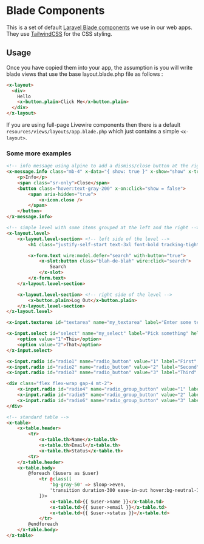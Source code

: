 # Blade Components
This is a set of default [Laravel Blade components](https://laravel.com/docs/10.x/blade#components) we use in our web apps.  They use [TailwindCSS](https://tailwindcss.com/) for the CSS styling.

## Usage
Once you have copied them into your app, the assumption is you will write blade views that use the base layout.blade.php file as follows :
```html
<x-layout>
  <div>
    Hello
    <x-button.plain>Click Me</x-button.plain>
  </div>
</x-layout>
```
If you are using full-page Livewire components then there is a default `resources/views/layouts/app.blade.php` which just contains a simple `<x-layout>`.

### Some more examples

```html
<!-- info message using alpine to add a dismiss/close button at the right -->
<x-message.info class="mb-4" x-data="{ show: true }" x-show="show" x-transition.opacity="">
    <p>Info</p>
    <span class="sr-only">Close</span>
    <button class="hover:text-gray-200" x-on:click="show = false">
        <span aria-hidden="true">
            <x-icon.close />
        </span>
    </button>
</x-message.info>
```

```html
<!-- simple level with some items grouped at the left and the right -->
<x-layout.level>
    <x-layout.level-section> <!-- left side of the level -->
        <h1 class="justify-self-start text-3xl font-bold tracking-tight text-gray-900">Dashboard</h1>

        <x-form.text wire:model.defer="search" with-button="true">
            <x-slot:button class="blah-de-blah" wire:click="search">
                Search
            </x-slot>
        </x-form.text>
    </x-layout.level-section>

    <x-layout.level-section> <!-- right side of the level -->
        <x-button.plain>Log Out</x-button.plain>
    </x-layout.level-section>
</x-layout.level>
```

```html
<x-input.textarea id="textarea" name="my_textarea" label="Enter some text" help="Not too much though">{{ $originalValue }}</x-input.textarea>

<x-input.select id="select" name="my_select" label="Pick something" help="From the select">
    <option value="1">This</option>
    <option value="2">That</option>
</x-input.select>

<x-input.radio id="radio1" name="radio_button" value="1" label="First" />
<x-input.radio id="radio2" name="radio_button" value="2" label="Second" />
<x-input.radio id="radio3" name="radio_button" value="3" label="Third" />

<div class="flex flex-wrap gap-4 mt-2">
    <x-input.radio id="radio4" name="radio_group_button" value="1" label="First" />
    <x-input.radio id="radio5" name="radio_group_button" value="2" label="Second" />
    <x-input.radio id="radio6" name="radio_group_button" value="3" label="Third" />
</div>
```

```html
<!-- standard table -->
<x-table>
    <x-table.header>
        <tr>
            <x-table.th>Name</x-table.th>
            <x-table.th>Email</x-table.th>
            <x-table.th>Status</x-table.th>
        <tr>
    </x-table.header>
    <x-table.body>
        @foreach ($users as $user)
            <tr @class([
                'bg-gray-50' => $loop->even,
                'transition duration-300 ease-in-out hover:bg-neutral-100',
            ])>
                <x-table.td>{{ $user->name }}</x-table.td>
                <x-table.td>{{ $user->email }}</x-table.td>
                <x-table.td>{{ $user->status }}</x-table.td>
            </tr>
        @endforeach
    </x-table.body>
</x-table>
```
